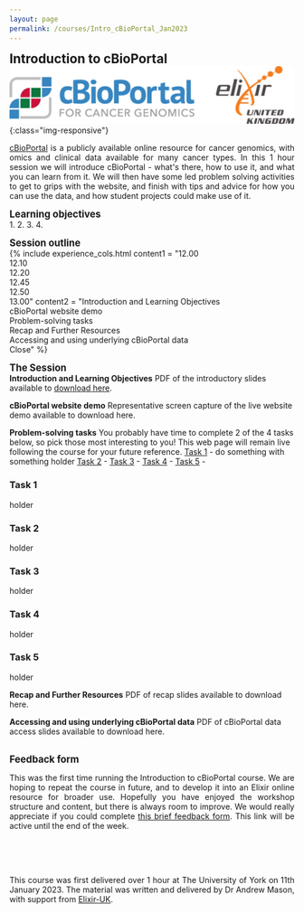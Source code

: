 ```yaml
---
layout: page
permalink: /courses/Intro_cBioPortal_Jan2023
---
```

<span style="font-size:1.6em;">**Introduction to cBioPortal**</span><br/>
![cBioPortal and Elixir logos](/assets/images/cBioPortal_Elixir.jpg){:class="img-responsive"}
<br/>
<p align="justify"><a href="https://www.cbioportal.org/">cBioPortal</a> is a publicly available online resource for cancer genomics, with omics and clinical data available for many cancer types. In this 1 hour session we will introduce cBioPortal - what's there, how to use it, and what you can learn from it. We will then have some led problem solving activities to get to grips with the website, and finish with tips and advice for how you can use the data, and how student projects could make use of it.<br/></p>

<span style="font-size:1.2em;">**Learning objectives**</span><br/>
1. 
2.
3.
4.
<br/>

<span style="font-size:1.2em;">**Session outline**</span><br/>
{% include experience_cols.html content1 = "12.00<br/>12.10<br/>12.20<br/>12.45<br/>12.50<br/>13.00" content2 = "Introduction and Learning Objectives<br/>cBioPortal website demo<br/>Problem-solving tasks<br/>Recap and Further Resources<br/>Accessing and using underlying cBioPortal data<br/>Close" %}
<br/>

<span style="font-size:1.2em;">**The Session**</span><br/>
**Introduction and Learning Objectives**
PDF of the introductory slides available to <a href="/assets/files/AndrewMason.jpg" download>download here</a>.

**cBioPortal website demo**
Representative screen capture of the live website demo available to download here.

**Problem-solving tasks**
You probably have time to complete 2 of the 4 tasks below, so pick those most interesting to you! This web page will remain live following the course for your future reference. 
[Task 1](#task-1) - do something with something holder
[Task 2](#task-2) - 
[Task 3](#task-3) - 
[Task 4](#task-4) - 
[Task 5](#task-5) - 

### Task 1
holder

### Task 2
holder

### Task 3
holder

### Task 4
holder

### Task 5
holder

**Recap and Further Resources**
PDF of recap slides available to download here.

**Accessing and using underlying cBioPortal data**
PDF of cBioPortal data access slides available to download here.
<br/><br/>

<span style="font-size:1.2em;">**Feedback form**</span><br/>
<p align="justify">This was the first time running the Introduction to cBioPortal course. We are hoping to repeat the course in future, and to develop it into an Elixir online resource for broader use.
Hopefully you have enjoyed the workshop structure and content, but there is always room to improve. We would really appreciate if you could complete <a href="https://elixiruknode.org/">this brief feedback form</a>. This link will be active until the end of the week.<br/></p>

<br/><br/><br/>
<p align="justify">This course was first delivered over 1 hour at The University of York on 11th January 2023. The material was written and delivered by Dr Andrew Mason, with support from <a href="https://elixiruknode.org/">Elixir-UK</a>.<br/></p>
